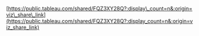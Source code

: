 [https://public.tableau.com/shared/FQZ3XY28Q?:display\_count=n&:origin=viz\_share\_link](https://public.tableau.com/shared/FQZ3XY28Q?:display_count=n&:origin=viz_share_link)   
